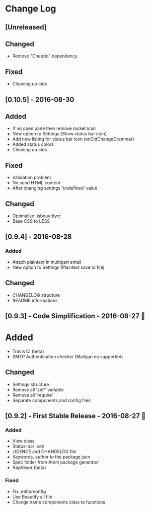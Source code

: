 # Change Log

## [Unreleased]

## Changed

- Remove "Cheerio" dependency

## Fixed

- Cleaning up cids

## [0.10.5] - 2016-08-30

## Added

- If no open pane then remove rocket icon
- New option to Settings (Show status bar icon)
- Add new listing for status bar icon (onDidChangeGrammar)
- Added status colors
- Cleaning up cids

## Fixed

- Validation problem
- No send HTML content
- After changing settings 'undefined' value

## Changed

- Optimalize .jsbeautifyrc
- Base CSS to LESS

## [0.9.4] - 2016-08-28

### Added

- Attach plaintext in multipart email
- New option to Settings (Plaintext save to file)

## Changed

- CHANGELOG structure
- README informations

## [0.9.3] - Code Simplification - 2016-08-27 :panda_face:

# Added

- Travis CI (beta)
- SMTP Authentication checker (Mailgun no supperted)

## Changed

- Settings structure
- Remove all 'self' variable
- Remove all 'require'
- Separate components and config files

## [0.9.2] - First Stable Release - 2016-08-27 :rocket:

### Added

- View class
- Status-bar icon
- LICENCE and CHANGELOG file
- Keywords, author to the package.json
- Spec folder from Atom package generator
- AppVeyor (beta)

### Fixed

- Fix .editorconfig
- Use Beautify all file
- Change name components class to functions
